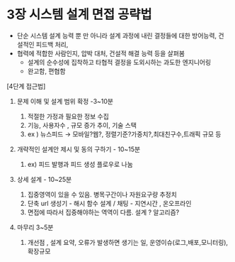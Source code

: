 # 3장 시스템 설계 면접 공략법

- 단순 시스템 설계 능력 뿐 만 아니라 설계 과정에 내린 결정들에 대한 방어능력, 건설적인 피드백 처리,
- 협력에 적합한 사람인지, 압박 대처, 건설적 해결 능력 등을 살펴봄
    - 설계의 순수성에 집착하고 타협적 결정을 도외시하는 과도한 엔지니어링
    - 완고함, 편협함

[4단계 접근법]

1. 문제 이해 및 설계 범위 확정 -3~10분
    1. 적절한 가정과 필요한 정보 수집 
    2. 기능, 사용자수 , 규모 증가 추이, 기술 스택
    3. ex ) 뉴스피드 → 모바일?웹?, 정렬기준?가중치?,최대친구수,트래픽 규모 등
2. 개략적인 설계안 제시 및 동의 구하기 - 10~15분
    1. ex) 피드 발행과 피드 생성 플로우로 나눔
        
        
3. 상세 설계 - 10~25분
    1. 집중영역이 있을 수 있음. 병목구간이나 자원요구량 추정치
    2. 단축 url 생성기 - 해시 함수 설계 / 채팅 - 지연시간 , 온오프라인
    3. 면접에 따라서 집중해야하는 역역이 다름. 설계 ? 알고리즘?
       
        
     
    
4. 마무리 3~5분
    1. 개선점 , 설계 요약, 오류가 발생하면 생기는 일, 운영이슈(로그,배포,모니터링),확장규모
